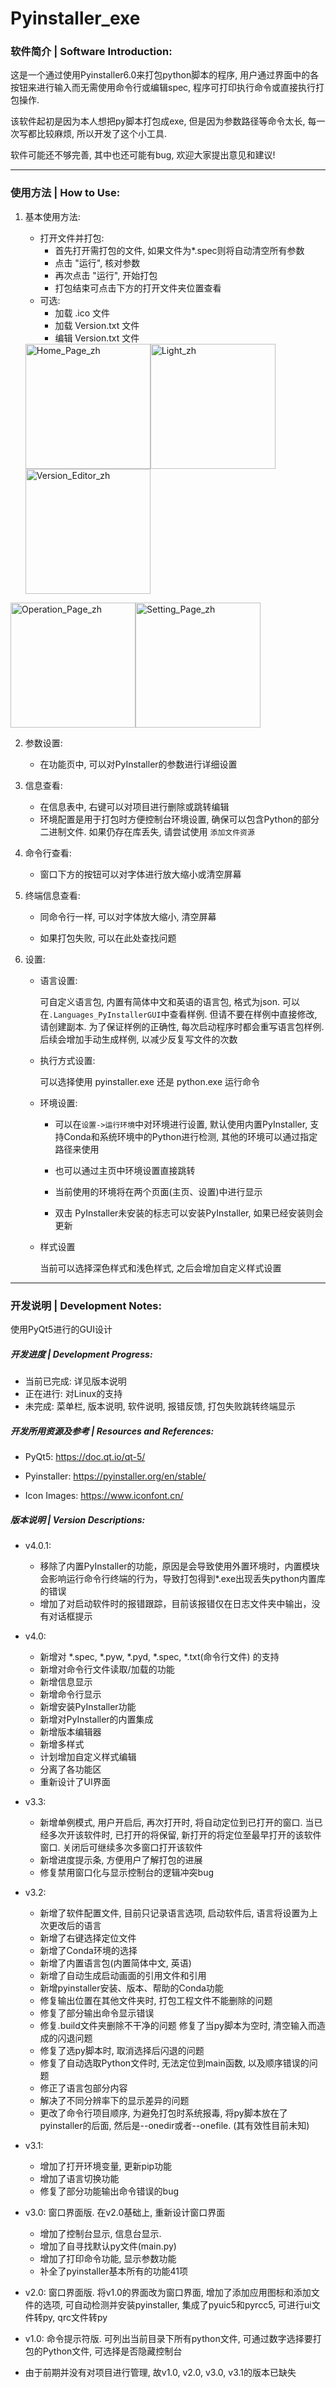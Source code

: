 # Pyinstaller_exe



### 软件简介  |  Software Introduction: 

这是一个通过使用Pyinstaller6.0来打包python脚本的程序, 用户通过界面中的各按钮来进行输入而无需使用命令行或编辑spec, 程序可打印执行命令或直接执行打包操作. 

该软件起初是因为本人想把py脚本打包成exe, 但是因为参数路径等命令太长, 每一次写都比较麻烦, 所以开发了这个小工具. 

软件可能还不够完善, 其中也还可能有bug, 欢迎大家提出意见和建议! 

----

### 使用方法  | **How to Use**: 

1. 基本使用方法: 

   * 打开文件并打包: 
     * 首先打开需打包的文件, 如果文件为*.spec则将自动清空所有参数
     * 点击 "运行", 核对参数
     * 再次点击 "运行", 开始打包
     * 打包结束可点击下方的打开文件夹位置查看
   * 可选: 
     * 加载 .ico 文件
     * 加载 Version.txt 文件
     * 编辑 Version.txt 文件

   <div style="display:inline-block;"><img src="https://github.com/Jf-JIN/Pyinstaller-GUI/blob/main/image/Home_Page_zh.png" alt="Home_Page_zh" height = "200"><img src="https://github.com/Jf-JIN/Pyinstaller-GUI/blob/main/image/Light_zh.png" alt="Light_zh" height = "200"><img src="https://github.com/Jf-JIN/Pyinstaller-GUI/blob/main/image/Version_Editor_zh.png" alt="Version_Editor_zh" height = "200"></div>
   
<div style="display:inline-block;"><img src="https://github.com/Jf-JIN/Pyinstaller-GUI/blob/main/image/Operation_Page_zh.png" alt="Operation_Page_zh" height = "200"><img src="https://github.com/Jf-JIN/Pyinstaller-GUI/blob/main/image/Setting_Page_zh.png" alt="Setting_Page_zh" height = "200"></div>

2. 参数设置: 

   * 在功能页中, 可以对PyInstaller的参数进行详细设置

3. 信息查看: 

   * 在信息表中, 右键可以对项目进行删除或跳转编辑
   * 环境配置是用于打包时方便控制台环境设置, 确保可以包含Python的部分二进制文件. 如果仍存在库丢失, 请尝试使用 `添加文件资源`

4. 命令行查看: 

   * 窗口下方的按钮可以对字体进行放大缩小或清空屏幕

5. 终端信息查看: 

   * 同命令行一样, 可以对字体放大缩小, 清空屏幕

   * 如果打包失败, 可以在此处查找问题

6. 设置: 

   * 语言设置: 

     可自定义语言包, 内置有简体中文和英语的语言包, 格式为json. 可以在`.Languages_PyInstallerGUI`中查看样例. 但请不要在样例中直接修改, 请创建副本. 为了保证样例的正确性, 每次启动程序时都会重写语言包样例. 后续会增加手动生成样例, 以减少反复写文件的次数

   * 执行方式设置: 

     可以选择使用 pyinstaller.exe 还是 python.exe 运行命令

   * 环境设置:

     * 可以在`设置->运行环境`中对环境进行设置, 默认使用内置PyInstaller, 支持Conda和系统环境中的Python进行检测, 其他的环境可以通过指定路径来使用

     * 也可以通过主页中环境设置直接跳转

     * 当前使用的环境将在两个页面(主页、设置)中进行显示

     * 双击 PyInstaller未安装的标志可以安装PyInstaller, 如果已经安装则会更新

   * 样式设置
   
     当前可以选择深色样式和浅色样式, 之后会增加自定义样式设置




----

### 开发说明   |   Development Notes: 

使用PyQt5进行的GUI设计

##### 开发进度   |   Development Progress: 

* 当前已完成: 详见版本说明
* 正在进行: 对Linux的支持
* 未完成: 菜单栏, 版本说明, 软件说明, 报错反馈, 打包失败跳转终端显示

##### 开发所用资源及参考   |   Resources and References: 

* PyQt5: https://doc.qt.io/qt-5/

* Pyinstaller: https://pyinstaller.org/en/stable/
* Icon Images: https://www.iconfont.cn/

##### 版本说明   |   Version Descriptions: 

* v4.0.1:
  * 移除了内置PyInstaller的功能，原因是会导致使用外置环境时，内置模块会影响运行命令行终端的行为，导致打包得到*.exe出现丢失python内置库的错误
  * 增加了对启动软件时的报错跟踪，目前该报错仅在日志文件夹中输出，没有对话框提示

* v4.0:
  * 新增对 *.spec, *.pyw, *.pyd, *.spec, *.txt(命令行文件) 的支持
  * 新增对命令行文件读取/加载的功能
  * 新增信息显示
  * 新增命令行显示
  * 新增安装PyInstaller功能
  * 新增对PyInstaller的内置集成
  * 新增版本编辑器
  * 新增多样式
  * 计划增加自定义样式编辑
  * 分离了各功能区
  * 重新设计了UI界面
* v3.3: 
  * 新增单例模式, 用户开启后, 再次打开时, 将自动定位到已打开的窗口. 当已经多次开该软件时, 已打开的将保留, 新打开的将定位至最早打开的该软件窗口. 关闭后可继续多次多窗口打开该软件
  * 新增进度提示条, 方便用户了解打包的进展
  * 修复禁用窗口化与显示控制台的逻辑冲突bug
* v3.2: 
  * 新增了软件配置文件, 目前只记录语言选项, 启动软件后, 语言将设置为上次更改后的语言
  * 新增了右键选择定位文件
  * 新增了Conda环境的选择
  * 新增了内置语言包(内置简体中文, 英语)
  * 新增了自动生成启动画面的引用文件和引用
  * 新增pyinstaller安装、版本、帮助的Conda功能
  * 修复输出位置在其他文件夹时, 打包工程文件不能删除的问题
  * 修复了部分输出命令显示错误
  * 修复.build文件夹删除不干净的问题 修复了当py脚本为空时, 清空输入而造成的闪退问题 
  * 修复了选py脚本时, 取消选择后闪退的问题 
  * 修复了自动选取Python文件时, 无法定位到main函数, 以及顺序错误的问题
  * 修正了语言包部分内容
  * 解决了不同分辨率下的显示差异的问题 
  * 更改了命令行项目顺序, 为避免打包时系统报毒, 将py脚本放在了pyinstaller的后面, 然后是--onedir或者--onefile. (其有效性目前未知)
* v3.1:
  * 增加了打开环境变量, 更新pip功能
  * 增加了语言切换功能
  * 修复了部分功能输出命令错误的bug
* v3.0: 窗口界面版. 在v2.0基础上, 重新设计窗口界面
  * 增加了控制台显示, 信息台显示. 
  * 增加了自寻找默认py文件(main.py)
  * 增加了打印命令功能, 显示参数功能
  * 补全了pyinstaller基本所有的功能41项
* v2.0: 窗口界面版. 将v1.0的界面改为窗口界面, 增加了添加应用图标和添加文件的选项, 可自动检测并安装pyinstaller, 集成了pyuic5和pyrcc5, 可进行ui文件转py, qrc文件转py
* v1.0: 命令提示符版. 可列出当前目录下所有python文件, 可通过数字选择要打包的Python文件, 可选择是否隐藏控制台
* 由于前期并没有对项目进行管理, 故v1.0, v2.0, v3.0, v3.1的版本已缺失
